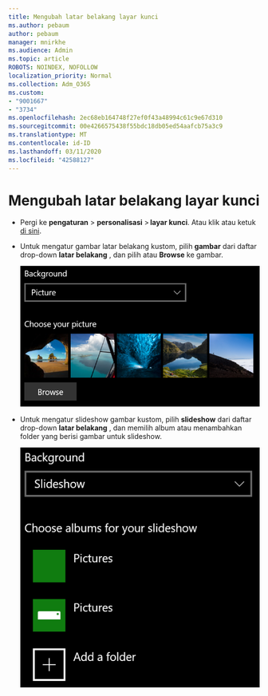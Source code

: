 ```yaml
---
title: Mengubah latar belakang layar kunci
ms.author: pebaum
author: pebaum
manager: mnirkhe
ms.audience: Admin
ms.topic: article
ROBOTS: NOINDEX, NOFOLLOW
localization_priority: Normal
ms.collection: Adm_O365
ms.custom:
- "9001667"
- "3734"
ms.openlocfilehash: 2ec68eb164748f27ef0f43a48994c61c9e67d310
ms.sourcegitcommit: 00e4266575438f55bdc18db05ed54aafcb75a3c9
ms.translationtype: MT
ms.contentlocale: id-ID
ms.lasthandoff: 03/11/2020
ms.locfileid: "42588127"
---
```

# <a name="change-your-lock-screen-background"></a>Mengubah latar belakang layar kunci

- Pergi ke **pengaturan** > **personalisasi** > **layar kunci**. Atau klik atau ketuk [di sini](ms-settings:lockscreen?activationSource=GetHelp).

- Untuk mengatur gambar latar belakang kustom, pilih **gambar** dari daftar drop-down **latar belakang** , dan pilih atau **Browse** ke gambar.

  ![Mengatur gambar latar belakang kustom.](media/set-custom-background-pic.png)

- Untuk mengatur slideshow gambar kustom, pilih **slideshow** dari daftar drop-down **latar belakang** , dan memilih album atau menambahkan folder yang berisi gambar untuk slideshow.

  ![Mengatur slideshow gambar kustom.](media/set-up-slideshow-background.png)
